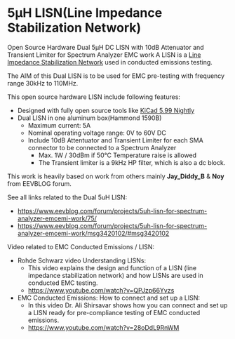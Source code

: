 # 5µH LISN(Line Impedance Stabilization Network)
Open Source Hardware Dual 5µH DC LISN with 10dB Attenuator and Transient Limiter for Spectrum Analyzer EMC work
A LISN is a [Line Impedance Stabilization Network](https://en.wikipedia.org/wiki/Line_Impedance_Stabilization_Network) used in conducted emissions testing.

The AIM of this Dual LISN is to be used for EMC pre-testing with frequency range 30kHz to 110MHz.

This open source hardware LISN include following features:
* Designed with fully open source tools like [KiCad 5.99 Nightly](https://www.kicad.org)
* Dual LISN in one aluminum box(Hammond 1590B)
  * Maximum current: 5A
  * Nominal operating voltage range: 0V to 60V DC
  * Include 10dB Attentuator and Transient Limiter for each SMA connector to be connected to a Spectrum Analyzer
    * Max. 1W / 30dBm if 50°C Temperature raise is allowed
    * The Transient limiter is a 9kHz HP filter, which is also a dc block.

This work is heavily based on work from others mainly **Jay_Diddy_B** & **Noy** from EEVBLOG forum.

See all links related to the Dual 5uH LISN:
* https://www.eevblog.com/forum/projects/5uh-lisn-for-spectrum-analyzer-emcemi-work/75/
* https://www.eevblog.com/forum/projects/5uh-lisn-for-spectrum-analyzer-emcemi-work/msg3420102/#msg3420102

Video related to EMC Conducted Emissions / LISN:
* Rohde Schwarz video Understanding LISNs: 
  * This video explains the design and function of a LISN (line impedance stabilization network) and how LISNs are used in conducted EMC testing.
  * https://www.youtube.com/watch?v=QPJzp66Yvzs
* EMC Conducted Emissions: How to connect and set up a LISN:
  * In this video Dr. Ali Shirsavar shows how you can connect and set up a LISN ready for pre-compliance testing of EMC conducted emissions.
  * https://www.youtube.com/watch?v=28oDdL9RnWM
